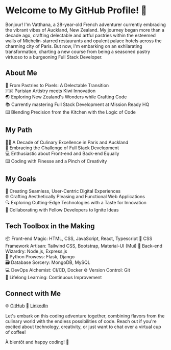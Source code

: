 
# Welcome to My GitHub Profile! 👋

Bonjour! I'm Vatthana, a 28-year-old French adventurer currently embracing the vibrant vibes of Auckland, New Zealand. My journey began more than a decade ago, crafting delectable and artful pastries within the esteemed walls of Michelin-starred restaurants and opulent palace hotels across the charming city of Paris. But now, I'm embarking on an exhilarating transformation, charting a new course from being a seasoned pastry virtuoso to a burgeoning Full Stack Developer.

## About Me

🥐 From Pastries to Pixels: A Delectable Transition  
🇫🇷 Parisian Artistry meets Kiwi Innovation  
🌏 Exploring New Zealand's Wonders while Crafting Code  
📚 Currently mastering Full Stack Development at Mission Ready HQ  
⌨️ Blending Precision from the Kitchen with the Logic of Code  

## My Path

👨‍🍳 A Decade of Culinary Excellence in Paris and Auckland  
📜 Embracing the Challenge of Full Stack Development  
💻 Enthusiastic about Front-end and Back-end Equally  
⌨️ Coding with Finesse and a Pinch of Creativity  

## My Goals

🚀 Creating Seamless, User-Centric Digital Experiences  
🌐 Crafting Aesthetically Pleasing and Functional Web Applications  
🔍 Exploring Cutting-Edge Technologies with a Taste for Innovation  
🤝 Collaborating with Fellow Developers to Ignite Ideas  

## Tech Toolbox in the Making

📦 Front-end Magic: HTML, CSS, JavaScript, React, Typescript 
🎨 CSS Framework Artisan: Tailwind CSS, Bootstrap, Material-UI (Mui)
📡 Back-end Wizardry: Node.js, Express.js  
🐍 Python Prowess: Flask, Django  
🗃️ Database Sorcery: MongoDB, MySQL  
💻 DevOps Alchemist: CI/CD, Docker
⚙️ Version Control: Git  
🚀 Lifelong Learning: Continuous Improvement


## Connect with Me

🌐 [GitHub](https://github.com/VatthanaB) 
👔 [LinkedIn](https://www.linkedin.com/in/vatthana-boulom/)  

Let's embark on this coding adventure together, combining flavors from the culinary world with the endless possibilities of code. Reach out if you're excited about technology, creativity, or just want to chat over a virtual cup of coffee!

À bientôt and happy coding! 🚀
